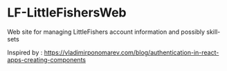 # LF-LittleFishersWeb
Web site for managing LittleFishers account information and possibly skill-sets

Inspired by : https://vladimirponomarev.com/blog/authentication-in-react-apps-creating-components